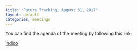 ```yaml
---
title: "Future Tracking, August 31, 2017"
layout: default
categories: meetings
---
```


You can find the agenda of the meeting by following this link:

  [indico](https://indico.cern.ch/event/661654/)
